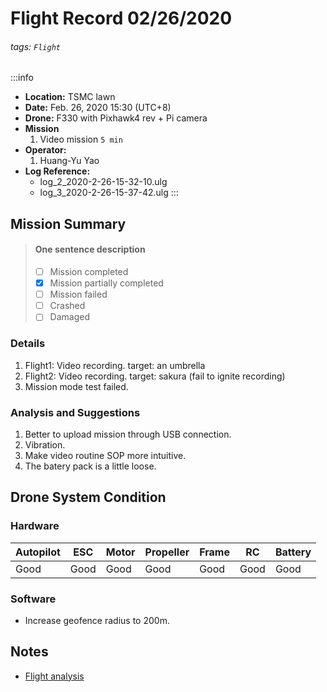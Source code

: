 # Flight Record 02/26/2020
###### tags: `Flight`

:::info
- **Location:** TSMC lawn
- **Date:** Feb. 26, 2020 15:30 (UTC+8)
- **Drone:** F330 with Pixhawk4 rev + Pi camera
- **Mission**
    1. Video mission `5 min`
- **Operator:**
    1. Huang-Yu Yao
- **Log Reference:** 
    * log_2_2020-2-26-15-32-10.ulg
    * log_3_2020-2-26-15-37-42.ulg
:::

## Mission Summary
> 
> #### One sentence description
> - [ ] Mission completed
> - [x] Mission partially completed
> - [ ] Mission failed
> - [ ] Crashed
> - [ ] Damaged
>
### Details
1. Flight1: Video recording. target: an umbrella
2. Flight2: Video recording. target: sakura (fail to ignite recording)
3. Mission mode test failed.

### Analysis and Suggestions
1. Better to upload mission through USB connection.
2. Vibration.
3. Make video routine SOP more intuitive.
4. The batery pack is a little loose.


## Drone System Condition

### Hardware
| Autopilot | ESC    | Motor   | Propeller | Frame  | RC    | Battery |
| --------- | ------ | ------- | --------- | ------ | ----- | ------- |
| Good      | Good   | Good    | Good      | Good   | Good  | Good    |

### Software
* Increase geofence radius to 200m.

## Notes
* [Flight analysis](https://logs.px4.io/plot_app?log=d63cb88d-5062-4ad8-ab93-2f86307effde)
